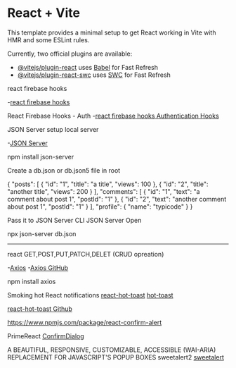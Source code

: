 # React + Vite

This template provides a minimal setup to get React working in Vite with HMR and some ESLint rules.

Currently, two official plugins are available:

- [@vitejs/plugin-react](https://github.com/vitejs/vite-plugin-react/blob/main/packages/plugin-react/README.md) uses [Babel](https://babeljs.io/) for Fast Refresh
- [@vitejs/plugin-react-swc](https://github.com/vitejs/vite-plugin-react-swc) uses [SWC](https://swc.rs/) for Fast Refresh


react firebase hooks

-[react firebase hooks](https://www.npmjs.com/package/react-firebase-hooks)

React Firebase Hooks - Auth
-[react firebase hooks Authentication Hooks](https://github.com/csfrequency/react-firebase-hooks/tree/09bf06b28c82b4c3c1beabb1b32a8007232ed045/auth)


JSON Server setup local server

-[JSON Server](https://www.npmjs.com/package/json-server)

npm install json-server

Create a db.json or db.json5 file  in root

{
  "posts": [
    { "id": "1", "title": "a title", "views": 100 },
    { "id": "2", "title": "another title", "views": 200 }
  ],
  "comments": [
    { "id": "1", "text": "a comment about post 1", "postId": "1" },
    { "id": "2", "text": "another comment about post 1", "postId": "1" }
  ],
  "profile": {
    "name": "typicode"
  }
}


Pass it to JSON Server CLI
JSON Server  Open

npx json-server db.json



******
react GET,POST,PUT,PATCH,DELET (CRUD opreation)

-[Axios](https://axios-http.com/docs/intro)
-[Axios GitHub](https://github.com/axios/axios)

npm install axios



Smoking hot React notifications
[react-hot-toast](https://react-hot-toast.com/)
[hot-toast](https://react-hot-toast.com/docs)

[ react-hot-toast Github](https://github.com/timolins/react-hot-toast)












https://www.npmjs.com/package/react-confirm-alert




PrimeReact
[ConfirmDialog](https://www.primefaces.org/primereact-v8/confirmdialog/)




A BEAUTIFUL, RESPONSIVE, CUSTOMIZABLE, ACCESSIBLE (WAI-ARIA) REPLACEMENT FOR JAVASCRIPT'S POPUP BOXES
sweetalert2
[sweetalert](https://sweetalert2.github.io/)

